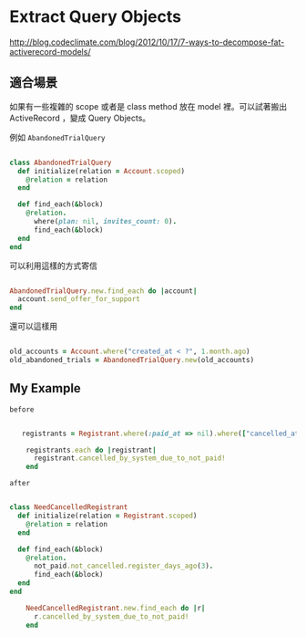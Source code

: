 # Extract Query Objects

<http://blog.codeclimate.com/blog/2012/10/17/7-ways-to-decompose-fat-activerecord-models/>

## 適合場景

如果有一些複雜的 scope 或者是 class method 放在 model 裡。可以試著搬出 ActiveRecord ，變成 Query Objects。


例如 `AbandonedTrialQuery`


``` ruby

class AbandonedTrialQuery
  def initialize(relation = Account.scoped)
    @relation = relation
  end

  def find_each(&block)
    @relation.
      where(plan: nil, invites_count: 0).
      find_each(&block)
  end
end

```

可以利用這樣的方式寄信

``` ruby

AbandonedTrialQuery.new.find_each do |account|
  account.send_offer_for_support
end

```

還可以這樣用

``` ruby

old_accounts = Account.where("created_at < ?", 1.month.ago)
old_abandoned_trials = AbandonedTrialQuery.new(old_accounts)

```

## My Example

`before`

``` ruby

   registrants = Registrant.where(:paid_at => nil).where(["cancelled_at = ? ", nil ]).where("created_at <= ?", Time.now - 3.days)

    registrants.each do |registrant|
      registrant.cancelled_by_system_due_to_not_paid!
    end
```

`after`

``` ruby

class NeedCancelledRegistrant
  def initialize(relation = Registrant.scoped)
    @relation = relation
  end

  def find_each(&block)
    @relation.
      not_paid.not_cancelled.register_days_ago(3).
      find_each(&block)
  end
end

    NeedCancelledRegistrant.new.find_each do |r|
      r.cancelled_by_system_due_to_not_paid!
    end
```

